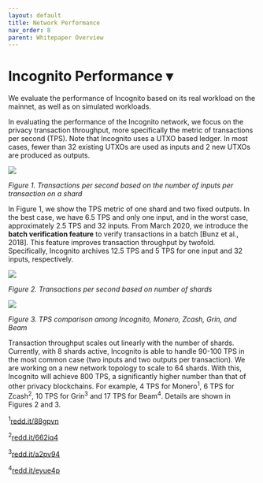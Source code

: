 ```yaml
---
layout: default
title: Network Performance
nav_order: 8
parent: Whitepaper Overview
---
```


# Incognito Performance ▾

We evaluate the performance of Incognito based on its real workload on the mainnet, as well as on simulated workloads.

In evaluating the performance of the Incognito network, we focus on the privacy transaction throughput, more specifically the metric of transactions per second (TPS). Note that Incognito uses a UTXO based ledger. In most cases, fewer than 32 existing UTXOs are used as inputs and 2 new UTXOs are produced as outputs.

![](https://incognito-discourse.s3-us-west-2.amazonaws.com/original/2X/3/33a3e22ff19489422867856e6e3bd64effb228d0.png)  

*Figure 1. Transactions per second based on the number of inputs per transaction on a shard*

In Figure 1, we show the TPS metric of one shard and two fixed outputs. In the best case, we have 6.5 TPS and only one input, and in the worst case, approximately 2.5 TPS and 32 inputs. From March 2020, we introduce the **batch verification feature** to verify transactions in a batch [Bunz et al., 2018]. This feature improves transaction throughput by twofold. Specifically, Incognito archives 12.5 TPS and 5 TPS for one input and 32 inputs, respectively. 

![](https://incognito-discourse.s3-us-west-2.amazonaws.com/original/2X/6/66c0274ae512f7a5590d92a4a5aebf907f3d90a4.png)  

*Figure 2. Transactions per second based on number of shards*

![](https://incognito-discourse.s3-us-west-2.amazonaws.com/original/2X/b/bc17c55da5967b8222ca811df5169af9912f447e.png) 

*Figure 3. TPS comparison among Incognito, Monero, Zcash, Grin, and Beam*

Transaction throughput scales out linearly with the number of shards. Currently, with 8 shards active, Incognito is able to handle 90-100 TPS in the most common case (two inputs and two outputs per transaction). We are working on a new network topology to scale to 64 shards. With this, Incognito will achieve 800 TPS, a significantly higher number than that of other privacy blockchains. For example, 4 TPS for Monero<sup>1</sup>, 6 TPS for Zcash<sup>2</sup>, 10 TPS for Grin<sup>3</sup> and 17 TPS for Beam<sup>4</sup>. Details are shown in Figures 2 and 3.

<sup>1</sup>[redd.it/88gpvn](https://www.reddit.com/r/Monero/comments/88gpvn/monero_transactions_per_second/)

<sup>2</sup>[redd.it/662iq4](https://www.reddit.com/r/zec/comments/662iq4/noob_question_whats_zcash_network_transactions/)

<sup>3</sup>[redd.it/a2pv94](https://www.reddit.com/r/grincoin/comments/a2pv94/how_many_tps_is_the_grin_coin_as_implementation/)

<sup>4</sup>[redd.it/eyue4p](https://www.reddit.com/r/Mimblewimble/comments/eyue4p/beam_confidential_defi_infrastructure_special/)
